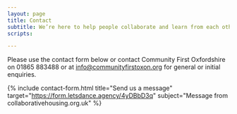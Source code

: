 ```yaml
---
layout: page
title: Contact
subtitle: We’re here to help people collaborate and learn from each other
scripts: 

---
```

Please use the contact form below or contact Community First Oxfordshire on 01865 883488 or at [info@communityfirstoxon.org](mailto:info@communityfirstoxon.org) for general or initial enquiries.

{% include contact-form.html title="Send us a message" target="https://form.letsdance.agency/4yDBbD3q" subject="Message from collaborativehousing.org.uk" %}